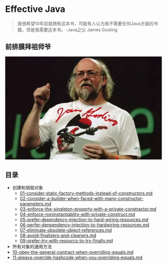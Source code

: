 # Effective Java

> 我很希望10年前就拥有这本书，可能有人认为我不需要任何Java方面的书籍，但是我需要这本书。-Java之父 James Gosling



## 前排膜拜祖师爷



![](assets/7c1ed21b0ef41bd5a205634a59da81cb39db3d3d.jpg)





## 目录

- 创建和销毁对象
  -  [01-consider-static-factory-methods-instead-of-constructors.md](01-creating-and-destorying-objects/01-consider-static-factory-methods-instead-of-constructors.md) 
  -  [02-consider-a-builder-when-faced-with-many-constructor-parameters.md](01-creating-and-destorying-objects/02-consider-a-builder-when-faced-with-many-constructor-parameters.md) 
  -  [03-enforce-the-singleton-property-with-a-private-constractor.md](01-creating-and-destorying-objects/03-enforce-the-singleton-property-with-a-private-constractor.md) 
  -  [04-enforce-noninstantiablity-with-private-construct.md](01-creating-and-destorying-objects/04-enforce-noninstantiablity-with-private-construct.md) 
  -  [05-prefer-dependency-injection-to-hard-wiring-resources.md](01-creating-and-destorying-objects/05-prefer-dependency-injection-to-hard-wiring-resources.md) 
  -  [06-perfer-denpendency-injection-to-hardwiring-resources.md](01-creating-and-destorying-objects/06-perfer-denpendency-injection-to-hardwiring-resources.md) 
  -  [07-eliminate-obsolete-object-references.md](01-creating-and-destorying-objects/07-eliminate-obsolete-object-references.md) 
  -  [08-avoid-finalizers-and-cleaners.md](01-creating-and-destorying-objects/08-avoid-finalizers-and-cleaners.md) 
  -  [09-prefer-try-with-resourcs-to-try-finally.md](01-creating-and-destorying-objects/09-prefer-try-with-resourcs-to-try-finally.md) 
-  所有对象的通用方法
  -  [10-obey-the-general-contract-when-overriding-equals.md](02-methods-common-to-all-objects/10-obey-the-general-contract-when-overriding-equals.md) 
  -  [11-always-override-hashcode-when-you-overriding-equals.md](02-methods-common-to-all-objects/11-always-override-hashcode-when-you-overriding-equals.md) 
